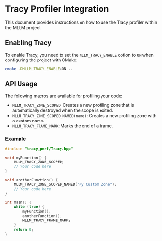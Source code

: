 # Tracy Profiler Integration

This document provides instructions on how to use the Tracy profiler within the MLLM project.

## Enabling Tracy

To enable Tracy, you need to set the `MLLM_TRACY_ENABLE` option to `ON` when configuring the project with CMake:

```bash
cmake -DMLLM_TRACY_ENABLE=ON ..
```

## API Usage

The following macros are available for profiling your code:

- `MLLM_TRACY_ZONE_SCOPED`: Creates a new profiling zone that is automatically destroyed when the scope is exited.
- `MLLM_TRACY_ZONE_SCOPED_NAMED(name)`: Creates a new profiling zone with a custom name.
- `MLLM_TRACY_FRAME_MARK`: Marks the end of a frame.

### Example

```cpp
#include "tracy_perf/Tracy.hpp"

void myFunction() {
    MLLM_TRACY_ZONE_SCOPED;
    // Your code here
}

void anotherFunction() {
    MLLM_TRACY_ZONE_SCOPED_NAMED("My Custom Zone");
    // Your code here
}

int main() {
    while (true) {
        myFunction();
        anotherFunction();
        MLLM_TRACY_FRAME_MARK;
    }
    return 0;
}
```